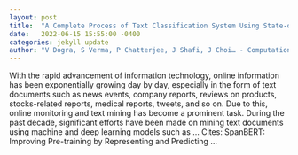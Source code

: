 ```yaml
---
layout: post
title:  "A Complete Process of Text Classification System Using State-of-the-Art NLP Models"
date:   2022-06-15 15:55:00 -0400
categories: jekyll update
author: "V Dogra, S Verma, P Chatterjee, J Shafi, J Choi… - Computational Intelligence …, 2022"
---
```

With the rapid advancement of information technology, online information has been exponentially growing day by day, especially in the form of text documents such as news events, company reports, reviews on products, stocks-related reports, medical reports, tweets, and so on. Due to this, online monitoring and text mining has become a prominent task. During the past decade, significant efforts have been made on mining text documents using machine and deep learning models such as …
Cites: ‪SpanBERT: Improving Pre-training by Representing and Predicting …‬  